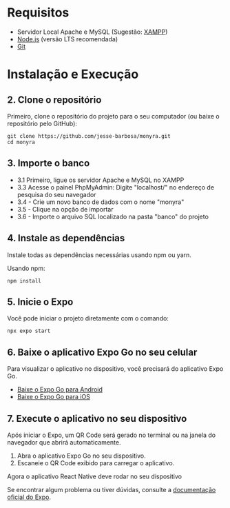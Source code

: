 # Requisitos  

- Servidor Local Apache e MySQL (Sugestão: [XAMPP](https://www.apachefriends.org/pt_br/download.html))
- [Node.js](https://nodejs.org/en/download) (versão LTS recomendada)
- [Git](https://git-scm.com/downloads)

# Instalação e Execução

## 2. Clone o repositório
Primeiro, clone o repositório do projeto para o seu computador (ou baixe o repositório pelo GitHub):  

    git clone https://github.com/jesse-barbosa/monyra.git
    cd monyra

## 3. Importe o banco

- 3.1 Primeiro, ligue os servidor Apache e MySQL no XAMPP
- 3.3 Acesse o painel PhpMyAdmin: Digite "localhost/" no endereço de pesquisa do seu navegador
- 3.4 - Crie um novo banco de dados com o nome "monyra"
- 3.5 - Clique na opção de importar
- 3.6 - Importe o arquivo SQL localizado na pasta "banco" do projeto

## 4. Instale as dependências  
Instale todas as dependências necessárias usando npm ou yarn.  

Usando npm:

    npm install

## 5. Inicie o Expo  
Você pode iniciar o projeto diretamente com o comando:  

    npx expo start

## 6. Baixe o aplicativo Expo Go no seu celular  
Para visualizar o aplicativo no dispositivo, você precisará do aplicativo Expo Go.  

- [Baixe o Expo Go para Android](https://play.google.com/store/apps/details?id=host.exp.exponent)  
- [Baixe o Expo Go para iOS](https://apps.apple.com/app/expo-go/id982107779)  

## 7. Execute o aplicativo no seu dispositivo  
Após iniciar o Expo, um QR Code será gerado no terminal ou na janela do navegador que abrirá automaticamente.  

1. Abra o aplicativo Expo Go no seu dispositivo.  
2. Escaneie o QR Code exibido para carregar o aplicativo.  

Agora o aplicativo React Native deve rodar no seu dispositivo

Se encontrar algum problema ou tiver dúvidas, consulte a [documentação oficial do Expo](https://docs.expo.dev/).
